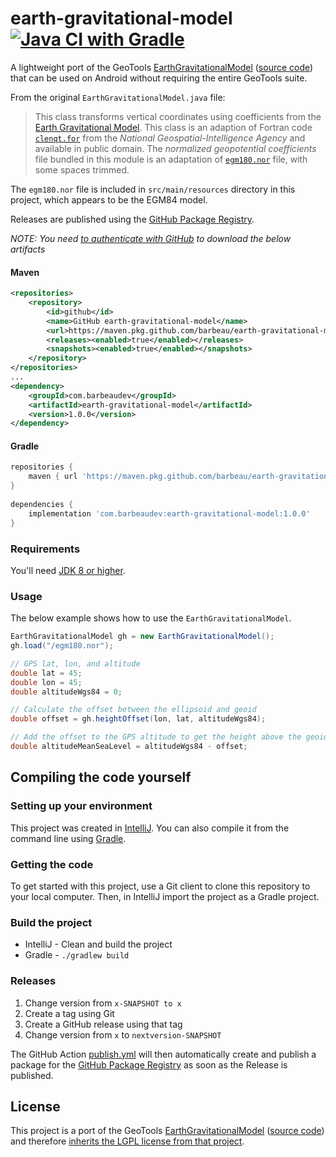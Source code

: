 # earth-gravitational-model [![Java CI with Gradle](https://github.com/barbeau/earth-gravitational-model/actions/workflows/gradle.yml/badge.svg)](https://github.com/barbeau/earth-gravitational-model/actions/workflows/gradle.yml)
A lightweight port of the GeoTools [EarthGravitationalModel](http://docs.geotools.org/latest/javadocs/org/geotools/referencing/operation/transform/EarthGravitationalModel.html) ([source code](https://github.com/geotools/geotools/blob/master/modules/plugin/referencing3D/src/main/java/org/geotools/referencing/operation/transform/EarthGravitationalModel.java)) that can be used on Android without requiring the entire GeoTools suite.

From the original `EarthGravitationalModel.java` file:

>This class transforms vertical coordinates using coefficients from the <A HREF="http://earth-info.nima.mil/GandG/wgs84/gravitymod/wgs84_180/wgs84_180.html">Earth Gravitational Model</A>.
This class is an adaption of Fortran code <code><a href="http://earth-info.nga.mil/GandG/wgs84/gravitymod/wgs84_180/clenqt.for">clenqt.for</a></code> from the <cite>National Geospatial-Intelligence Agency</cite> and available in public domain. The <cite>normalized geopotential coefficients</cite> file bundled in this module is an adaptation of <code><a href="http://earth-info.nima.mil/GandG/wgs84/gravitymod/wgs84_180/egm180.nor">egm180.nor</a></code> file, with some spaces trimmed.

The `egm180.nor` file is included in `src/main/resources` directory in this project, which appears to be the EGM84 model.

Releases are published using the [GitHub Package Registry](https://docs.github.com/en/actions/publishing-packages/publishing-java-packages-with-gradle).

*NOTE: You need [to authenticate with GitHub](https://github.com/TobseF/github-plugin-registry-example#enable-authentication) to download the below artifacts*

#### Maven

```xml
<repositories>
    <repository>
        <id>github</id>
        <name>GitHub earth-gravitational-model</name>
        <url>https://maven.pkg.github.com/barbeau/earth-gravitational-model</url>
        <releases><enabled>true</enabled></releases>
        <snapshots><enabled>true</enabled></snapshots>
    </repository>
</repositories>
...
<dependency>
    <groupId>com.barbeaudev</groupId>
    <artifactId>earth-gravitational-model</artifactId>
    <version>1.0.0</version>
</dependency>
```

#### Gradle

```groovy
repositories {
    maven { url 'https://maven.pkg.github.com/barbeau/earth-gravitational-model' }
}
    
dependencies {
    implementation 'com.barbeaudev:earth-gravitational-model:1.0.0'
}
```

### Requirements

You'll need [JDK 8 or higher](http://www.oracle.com/technetwork/java/javase/downloads/index.html).

### Usage

The below example shows how to use the `EarthGravitationalModel`.

```java
EarthGravitationalModel gh = new EarthGravitationalModel();
gh.load("/egm180.nor");

// GPS lat, lon, and altitude
double lat = 45;
double lon = 45;
double altitudeWgs84 = 0;

// Calculate the offset between the ellipsoid and geoid
double offset = gh.heightOffset(lon, lat, altitudeWgs84);

// Add the offset to the GPS altitude to get the height above the geoid (in meters)
double altitudeMeanSeaLevel = altitudeWgs84 - offset;
```

## Compiling the code yourself

### Setting up your environment

This project was created in [IntelliJ](https://www.jetbrains.com/idea/).  You can also compile it from the command line using [Gradle](https://gradle.org/).

### Getting the code

To get started with this project, use a Git client to clone this repository to your local computer.  Then, in IntelliJ import the project as a Gradle project.

### Build the project

* IntelliJ - Clean and build the project
* Gradle - `./gradlew build`

### Releases

1. Change version from `x-SNAPSHOT to x`
2. Create a tag using Git
3. Create a GitHub release using that tag
4. Change version from `x` to `nextversion-SNAPSHOT`

The GitHub Action [publish.yml](.github/workflows/publish.yml) will then automatically create and publish a package for the [GitHub Package Registry](https://docs.github.com/en/actions/publishing-packages/publishing-java-packages-with-gradle) as soon as the Release is published.

## License

This project is a port of the GeoTools [EarthGravitationalModel](http://docs.geotools.org/latest/javadocs/org/geotools/referencing/operation/transform/EarthGravitationalModel.html) ([source code](https://github.com/geotools/geotools/blob/master/modules/plugin/referencing3D/src/main/java/org/geotools/referencing/operation/transform/EarthGravitationalModel.java)) and therefore [inherits the LGPL license from that project](https://docs.geotools.org/latest/userguide/welcome/license.html).
